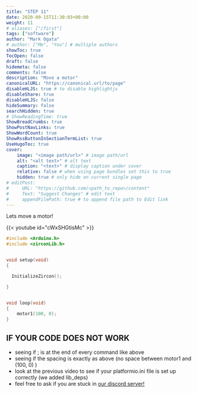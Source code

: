 ```yaml
---
title: "STEP 11"
date: 2020-09-15T11:30:03+00:00
weight: 11
# aliases: ["/first"]
tags: ["software"]
author: "Mark Ogata"
# author: ["Me", "You"] # multiple authors
showToc: true
TocOpen: false
draft: false
hidemeta: false
comments: false
description: "Move a motor"
canonicalURL: "https://canonical.url/to/page"
disableHLJS: true # to disable highlightjs
disableShare: true
disableHLJS: false
hideSummary: false
searchHidden: true
# ShowReadingTime: true
ShowBreadCrumbs: true
ShowPostNavLinks: true
ShowWordCount: true
ShowRssButtonInSectionTermList: true
UseHugoToc: true
cover:
    image: "<image path/url>" # image path/url
    alt: "<alt text>" # alt text
    caption: "<text>" # display caption under cover
    relative: false # when using page bundles set this to true
    hidden: true # only hide on current single page
# editPost:
#     URL: "https://github.com/<path_to_repo>/content"
#     Text: "Suggest Changes" # edit text
#     appendFilePath: true # to append file path to Edit link
---
```


Lets move a motor!


{{< youtube id="cWxSHGtisMc" >}}

```C++
#include <Arduino.h>
#include <zirconLib.h>


void setup(void)
{

  InitializeZircon();

}


void loop(void)
{
    motor1(100, 0);
}
```

## IF YOUR CODE DOES NOT WORK

- seeing if ; is at the end of every command like above
- seeing if the spacing is exactly as above (no space between motor1 and (100, 0) )
- look at the previous video to see if your platformio.ini file is set up correctly (we added lib_deps)
- feel free to ask if you are stuck in [our discord server!](https://discord.gg/TEpPBN6myj)




